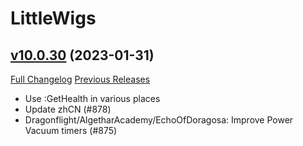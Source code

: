 # LittleWigs

## [v10.0.30](https://github.com/BigWigsMods/LittleWigs/tree/v10.0.30) (2023-01-31)
[Full Changelog](https://github.com/BigWigsMods/LittleWigs/compare/v10.0.29...v10.0.30) [Previous Releases](https://github.com/BigWigsMods/LittleWigs/releases)

- Use :GetHealth in various places  
- Update zhCN (#878)  
- Dragonflight/AlgetharAcademy/EchoOfDoragosa: Improve Power Vacuum timers (#875)  
